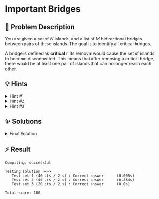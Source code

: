 # Important Bridges

## 📝 Problem Description

You are given a set of $N$ islands, and a list of $M$ bidirectional bridges between pairs of these islands. The goal is to identify all critical bridges.

A bridge is defined as **critical** if its removal would cause the set of islands to become disconnected. This means that after removing a critical bridge, there would be at least one pair of islands that can no longer reach each other.

## 💡 Hints

<details>

<summary>Hint #1</summary>

Consider a straightforward way to test if a single connection is critical. What happens if you temporarily remove it? How can you check the property of all items still being mutually reachable? If you repeat this test for every single connection, what would be the overall time complexity? Consider if this approach is efficient enough for all constraints.

</details>

<details>

<summary>Hint #2</summary>
This problem can be modeled using graph theory. The items can be represented as vertices and the connections as edges in an undirected graph. The problem then becomes finding all "bridges" (also known as "cut-edges") in the graph. A bridge is an edge whose removal increases the number of connected components of the graph.
</details>

<details>

<summary>Hint #3</summary>

There are efficient, well-known algorithms to find all bridges in a graph in linear time, often based on a Depth-First Search (DFS). Another powerful concept is that of **biconnected components (BCCs)**. The edges of a graph can be partitioned into BCCs. A bridge has a unique relationship with these components. An edge is a bridge if and only if it is in a biconnected component of size one (i.e., the component consists of only that single edge). The Boost Graph Library provides an efficient implementation to find these components.

</details>

## ✨ Solutions

<details>

<summary>Final Solution</summary>

The problem can be modeled using a graph, where each island is one node and the bridges are edges between the nodes. It remains to get a more formal definition of a critical bridge in graph theory.

### Approach: Biconnected Components

A very effective way to solve this problem is by finding the **biconnected components (BCCs)** of the graph.

-   A **biconnected component** is a maximal subgraph such that it remains connected even after removing any single vertex.
-   The edges of a graph can be partitioned into a set of biconnected components.
-   The key insight is that **an edge is a bridge if and only if it forms a biconnected component by itself**. In other words, a bridge is any edge that does not belong to a larger cycle.

This solution leverages the **Boost Graph Library**, which has a built-in function, `boost::biconnected_components`, to perform this partitioning for us efficiently.

### Implementation Steps

1.  **Graph Representation**: We model the islands and bridges using `boost::adjacency_list`. Each edge is assigned an index from $0$ to $M-1$ so we can reference them easily.

2.  **Finding BCCs**: We call `boost::biconnected_components`. This function takes the graph and a property map (here, `component_map`) as arguments. After execution, `component_map` will store, for each edge, the integer ID of the biconnected component it belongs to. The function returns the total number of BCCs found.

3.  **Identifying Bridges**:
    -   We first need to know the size (number of edges) of each BCC. We create a vector `component_n_edges` and iterate through all edges in the graph. For each edge, we find its component ID from `component_map` and increment the count for that component in `component_n_edges`.
    -   With the sizes calculated, we iterate through all edges one more time. If an edge belongs to a component with a size of exactly `1`, we know it's a bridge. We add this edge to our `critical_edges` list.

4.  **Output**: Finally, the list of critical edges is sorted lexicographically and printed in the required format. This approach has a time complexity of $O(N+M)$, which is highly efficient and passes all test cases.

```cpp
#include<iostream>
#include<cmath>

#include<boost/graph/adjacency_list.hpp>
#include <boost/graph/connected_components.hpp>
#include <boost/graph/biconnected_components.hpp>

using EdgeIndex = boost::property<boost::edge_index_t, int>;
using Graph = boost::adjacency_list<boost::vecS, 
                                    boost::vecS, 
                                    boost::undirectedS, 
                                    boost::no_property, 
                                    EdgeIndex>;
using EdgeIterator = boost::graph_traits<Graph>::edge_iterator; 

bool chech_critical(Graph& g, int src, int target, int n) {
    boost::remove_edge(src, target, g);
    
    std::vector<int> component(n);
    if(boost::connected_components(g, &component[0]) > 1) {
      boost::add_edge(src, target, g);
      return true;
    } else {
      boost::add_edge(src, target, g);
      return false;
    }
    
}

int main() {
  std::ios_base::sync_with_stdio(false);
  
  int n_tests; std::cin >> n_tests;
  while(n_tests--) {
    // ===== READ INPUT ===== 
    int n, m; std::cin >> n >> m;
    
    Graph g(n);
    
    for(int i = 0; i < m; i++) {
      int v, w; std::cin >> v >> w;
      
      boost::add_edge(v, w, EdgeIndex(i), g);
    }
    
    // ===== FIND CRITICAL EDGES =====
    std::vector<int> edge_component(m);
    auto component_map = boost::make_iterator_property_map(edge_component.begin(), boost::get(boost::edge_index, g));
    
    int n_components = boost::biconnected_components(g, component_map);
    
    std::vector<int> component_n_edges(n_components);
    EdgeIterator e_beg, e_end;
    for(boost::tie(e_beg, e_end) = boost::edges(g); e_beg != e_end; ++e_beg) {
      component_n_edges[component_map[*e_beg]]++;
    }
    
    std::vector<std::pair<int, int>> critical_edges;
    for(boost::tie(e_beg, e_end) = boost::edges(g); e_beg != e_end; ++e_beg) {
      if(component_n_edges[component_map[*e_beg]] == 1) {
        critical_edges.push_back(std::pair<int, int>(std::min(boost::source(*e_beg, g), boost::target(*e_beg, g)),
                                                     std::max(boost::source(*e_beg, g), boost::target(*e_beg, g))));
      }
    }

    // ===== OUTPUT =====
    std::sort(critical_edges.begin(), critical_edges.end());
    std::cout << critical_edges.size() << std::endl;
    for(const std::pair<int, int>& edge : critical_edges) {
      std::cout << edge.first << " " << edge.second << "\n";
    }
  }
}
```
</details>

## ⚡ Result

```plaintext
Compiling: successful

Testing solution >>>>
   Test set 1 (40 pts / 2 s) : Correct answer      (0.005s)
   Test set 2 (40 pts / 2 s) : Correct answer      (0.384s)
   Test set 3 (20 pts / 2 s) : Correct answer      (0.0s)

Total score: 100
```